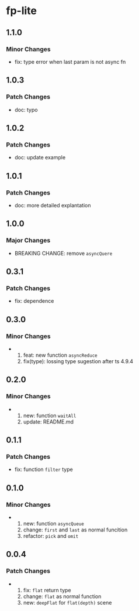 # fp-lite

## 1.1.0

### Minor Changes

- fix: type error when last param is not async fn

## 1.0.3

### Patch Changes

- doc: typo

## 1.0.2

### Patch Changes

- doc: update example

## 1.0.1

### Patch Changes

- doc: more detailed explantation

## 1.0.0

### Major Changes

- BREAKING CHANGE: remove `asyncQuere`

## 0.3.1

### Patch Changes

- fix: dependence

## 0.3.0

### Minor Changes

- 1. feat: new function `asyncReduce`
  2. fix(type): lossing type sugestion after ts 4.9.4

## 0.2.0

### Minor Changes

- 1. new: function `waitAll`
  2. update: README.md

## 0.1.1

### Patch Changes

- fix: function `filter` type

## 0.1.0

### Minor Changes

- 1. new: function `asyncQueue`
  2. change: `first` and `last` as normal funcition
  3. refactor: `pick` and `omit`

## 0.0.4

### Patch Changes

- 1. fix: `flat` return type
  2. change: `flat` as normal function
  3. new: `deepFlat` for `flat(depth)` scene
